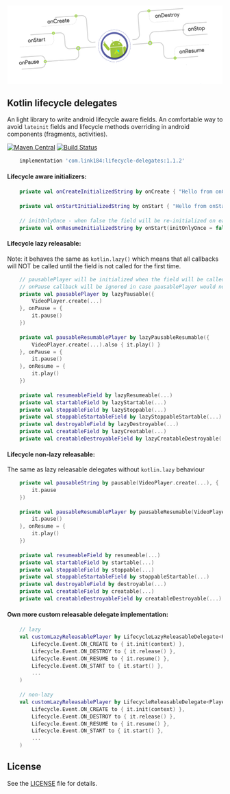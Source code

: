 ![logo](https://github.com/Link184/Lifecycle-Delegates/blob/main/header.png)

Kotlin lifecycle delegates
---

An light library to write android lifecycle aware fields. An comfortable way to avoid `lateinit`
fields and lifecycle methods overriding in android components (fragments, activities).

[![Maven Central](https://maven-badges.herokuapp.com/maven-central/com.link184/lifecycle-delegates/badge.svg)](https://maven-badges.herokuapp.com/maven-central/com.link184/lifecycle-delegates)
[![Build Status](https://travis-ci.com/Link184/Lifecycle-Delegates.svg?branch=main)](https://travis-ci.com/Link184/Lifecycle-Delegates)

```gradle
    implementation 'com.link184:lifecycle-delegates:1.1.2'
```

#### Lifecycle aware initializers:
```kotlin
    private val onCreateInitializedString by onCreate { "Hello from onCreate()" }

    private val onStartInitializedString by onStart { "Hello from onStart()" }

    // initOnlyOnce - when false the field will be re-initialized on each onStart() event
    private val onResumeInitializedString by onStart(initOnlyOnce = false) { "Hello from onResume()" }
```

#### Lifecycle lazy releasable:

Note: it behaves the same as `kotlin.lazy()` which means that all callbacks will NOT be called
until the field is not called for the first time.
```kotlin
    // pausablePlayer will be initialized when the field will be called for first time, the same as kotlin.lazy()
    // onPause callback will be ignored in case pausablePlayer would not have been used before
    private val pausablePlayer by lazyPausable({
        VideoPlayer.create(...)
    }, onPause = {
        it.pause()
    })

    private val pausableResumablePlayer by lazyPausableResumable({
        VideoPlayer.create(...).also { it.play() }
    }, onPause = {
        it.pause()
    }, onResume = {
        it.play()
    })

    private val resumeableField by lazyResumeable(...)
    private val startableField by lazyStartable(...)
    private val stoppableField by lazyStoppable(...)
    private val stoppableStartableField by lazyStoppableStartable(...)
    private val destroyableField by lazyDestroyable(...)
    private val creatableField by lazyCreatable(...)
    private val creatableDestroyableField by lazyCreatableDestroyable(...)
```

#### Lifecycle non-lazy releasable:

The same as lazy releasable delegates without `kotlin.lazy` behaviour

```kotlin
    private val pausableString by pausable(VideoPlayer.create(...), {
        it.pause
    })

    private val pausableResumablePlayer by pausableResumable(VideoPlayer.create(...), onPause = {
        it.pause()
    }, onResume = {
        it.play()
    })

    private val resumeableField by resumeable(...)
    private val startableField by startable(...)
    private val stoppableField by stoppable(...)
    private val stoppableStartableField by stoppableStartable(...)
    private val destroyableField by destroyable(...)
    private val creatableField by creatable(...)
    private val creatableDestroyableField by creatableDestroyable(...)
```

#### Own more custom releasable delegate implementation:
```kotlin
    // lazy
    val customLazyReleasablePlayer by LifecycleLazyReleasableDelegate<Player>({ Player.create(context) },
        Lifecycle.Event.ON_CREATE to { it.init(context) },
        Lifecycle.Event.ON_DESTROY to { it.release() },
        Lifecycle.Event.ON_RESUME to { it.resume() },
        Lifecycle.Event.ON_START to { it.start() },
        ...
    )

    // non-lazy
    val customLazyReleasablePlayer by LifecycleReleasableDelegate<Player>(Player.create(),
        Lifecycle.Event.ON_CREATE to { it.init(context) },
        Lifecycle.Event.ON_DESTROY to { it.release() },
        Lifecycle.Event.ON_RESUME to { it.resume() },
        Lifecycle.Event.ON_START to { it.start() },
        ...
    )
```

License
-------
See the [LICENSE][1] file for details.

[1]: https://github.com/Link184/Lifecycle-Delegates/blob/main/LICENSE
